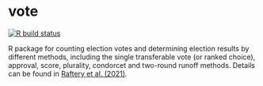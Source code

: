 # vote

[![R build status](https://github.com/hanase/vote/workflows/R-CMD-check/badge.svg?branch=main)](https://github.com/hanase/vote/actions?workflow=R-CMD-check)

R package for counting election votes and determining election results by different methods, including the single transferable vote (or ranked choice), approval, score, plurality, condorcet and two-round runoff methods. Details can be found in [Raftery et al. (2021)](https://journal.r-project.org/archive/2021/RJ-2021-086/index.html).


